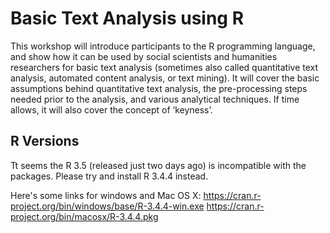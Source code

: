 # Basic Text Analysis using R

This workshop will introduce participants to the R programming language, and show how it can be used by social scientists and humanities researchers for basic text analysis (sometimes also called quantitative text analysis, automated content analysis, or text mining). It will cover the basic assumptions behind quantitative text analysis, the pre-processing steps needed prior to the analysis, and various analytical techniques. If time allows, it will also cover the concept of ‘keyness’.

## R Versions

Tt seems the R 3.5 (released just two days ago) is incompatible with the packages. Please try and install R 3.4.4 instead. 

Here's some links for windows and Mac OS X:
https://cran.r-project.org/bin/windows/base/R-3.4.4-win.exe
https://cran.r-project.org/bin/macosx/R-3.4.4.pkg

